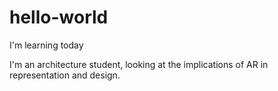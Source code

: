 # hello-world

I'm learning today

I'm an architecture student, looking at the implications of AR in representation and design.
